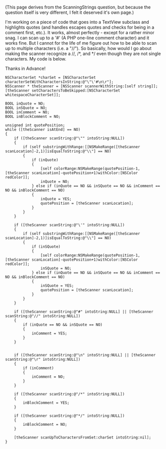 (This page derives from the ScanningStrings question, but because the question itself is very different, I felt it deserved it's own page.)

I'm working on a piece of code that goes into a TextView subclass and highlights quotes (and handles escapes quotes and checks for being in a comment first, etc.).  It works, almost perfectly - except for a rather minor snag.  I can scan up to a '#' (A PHP one-line comment character) and it works fine.  But I cannot for the life of me figure out how to be able to scan up to multiple characters (i.e. a "//").  So basically, how would I go about making the scanner recognize a //, /*, and */ even though they are not single characters.  My code is below.

Thanks in Advance!

    
    NSCharacterSet *charSet = [NSCharacterSet characterSetWithCharactersInString:@"\"\'#\n\r"];
    NSScanner * theScanner = [NSScanner scannerWithString:[self string]];
    [theScanner setCharactersToBeSkipped:[NSCharacterSet whitespaceCharacterSet]];

    BOOL inQuote = NO;
    BOOL inSQuote = NO;
    BOOL inComment = NO;
    BOOL inBlockComment = NO;

    unsigned int quotePosition;
    while ([theScanner isAtEnd] == NO)
    {
        if ([theScanner scanString:@"\"" intoString:NULL])
        {
            if (self substringWithRange:[[NSMakeRange([theScanner scanLocation]-2,1)]isEqualToString:@"\\"] == NO)
            {
                if (inQuote)
                {
                    [self colorRange:NSMakeRange(quotePosition-1,[theScanner scanLocation]-quotePosition+1)withColor:[NSColor redColor]];
                    inQuote = NO;
                } else if (inQuote == NO && inSQuote == NO && inComment == NO && inBlockComment == NO)
                {
                    inQuote = YES;
                    quotePosition = [theScanner scanLocation];
                }
            }
        }

        if ([theScanner scanString:@"\'" intoString:NULL])
        {
            if (self substringWithRange:[[NSMakeRange([theScanner scanLocation]-2,1)]isEqualToString:@"\\"] == NO)
            {
                if (inSQuote)
                {
                    [self colorRange:NSMakeRange(quotePosition-1,[theScanner scanLocation]-quotePosition+1)withColor:[NSColor redColor]];
                    inSQuote = NO;
                } else if (inQuote == NO && inSQuote == NO && inComment == NO && inBlockComment == NO)
                {
                    inSQuote = YES;
                    quotePosition = [theScanner scanLocation];
                }
            }
        }

        if ([theScanner scanString:@"#" intoString:NULL] || [theScanner scanString:@"//" intoString:NULL])
        {
            if (inQuote == NO && inSQuote == NO)
            {
                inComment = YES;
            }
        }


        if ([theScanner scanString:@"\n" intoString:NULL] || [theScanner scanString:@"\r" intoString:NULL])
        {
            if (inComment)
            {
                inComment = NO;
            }
        }

        if ([theScanner scanString:@"/*" intoString:NULL])
        {
            inBlockComment = YES;
        }

        if ([theScanner scanString:@"*/" intoString:NULL])
        {
            inBlockComment = NO;
        }

        [theScanner scanUpToCharactersFromSet:charSet intoString:nil];
    }
